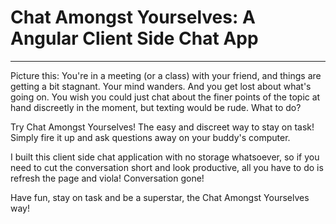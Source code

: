 # Chat Amongst Yourselves: A Angular Client Side Chat App

* * *

Picture this: You're in a meeting (or a class) with your friend, and things are getting a bit stagnant.  Your mind wanders.  And you get lost about what's going on.  You wish you could just chat about the finer points of the topic at hand discreetly in the moment, but texting would be rude.  What to do?

Try Chat Amongst Yourselves!  The easy and discreet way to stay on task!  Simply fire it up and ask questions away on your buddy's computer.

I built this client side chat application with no storage whatsoever, so if you need to cut the conversation short and look productive, all you have to do is refresh the page and viola!  Conversation gone!

Have fun, stay on task and be a superstar, the Chat Amongst Yourselves way!

